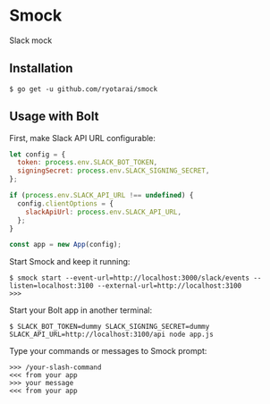 # Smock

Slack mock

## Installation

```
$ go get -u github.com/ryotarai/smock
```

## Usage with Bolt

First, make Slack API URL configurable:

```js
let config = {
  token: process.env.SLACK_BOT_TOKEN,
  signingSecret: process.env.SLACK_SIGNING_SECRET,
};

if (process.env.SLACK_API_URL !== undefined) {
  config.clientOptions = {
    slackApiUrl: process.env.SLACK_API_URL,
  };
}

const app = new App(config);
```

Start Smock and keep it running:

```
$ smock start --event-url=http://localhost:3000/slack/events --listen=localhost:3100 --external-url=http://localhost:3100
>>> 
```

Start your Bolt app in another terminal:

```
$ SLACK_BOT_TOKEN=dummy SLACK_SIGNING_SECRET=dummy SLACK_API_URL=http://localhost:3100/api node app.js
```

Type your commands or messages to Smock prompt:

```
>>> /your-slash-command
<<< from your app
>>> your message
<<< from your app
```
